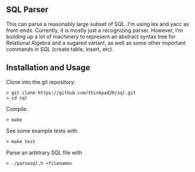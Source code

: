 ## SQL Parser

This can parse a reasonably large subset of SQL. I'm using lex and yacc as front-ends. Currently, it is mostly just a recognizing parser. However, I'm building up a lot of machinery to represent an abstract syntax tree for Relational Algebra and a sugared variant, as well as some other important commands in SQL (create table, insert, etc).

## Installation and Usage

Clone into the git repository:

```
> git clone https://github.com/thinkpad20/sql.git
> cd sql
```

Compile:

```
> make
```

See some example tests with

```
> make test
```

Parse an arbitrary SQL file with

```
> ./parsesql.h <filename>
```